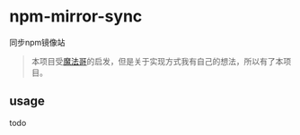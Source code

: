 # npm-mirror-sync
同步npm镜像站

> 本项目受[魔法哥](https://github.com/cssmagic/npm-mirror-sync/issues/2)的启发，但是关于实现方式我有自己的想法，所以有了本项目。

## usage
todo
